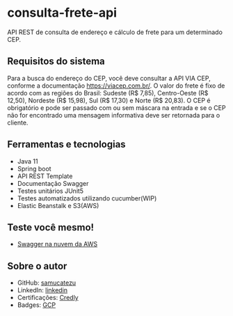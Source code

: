 # consulta-frete-api
API REST de consulta de endereço e cálculo de frete para um determinado CEP.


## Requisitos do sistema

Para a busca do endereço do CEP, você deve consultar a API VIA CEP, conforme a
documentação https://viacep.com.br/. O valor do frete é fixo de acordo com as regiões
do Brasil: Sudeste (R$ 7,85), Centro-Oeste (R$ 12,50), Nordeste (R$ 15,98), Sul (R$
17,30) e Norte (R$ 20,83). O CEP é obrigatório e pode ser passado com ou sem máscara
na entrada e se o CEP não for encontrado uma mensagem informativa deve ser retornada
para o cliente.

## Ferramentas e tecnologias

- Java 11
- Spring boot
- API REST Template
- Documentação Swagger
- Testes unitários JUnit5
- Testes automatizados utilizando cucumber(WIP)
- Elastic Beanstalk e S3(AWS)

## Teste você mesmo!
- [Swagger na nuvem da AWS](http://consultafreteapi-env.eba-am2fq5fm.us-east-1.elasticbeanstalk.com/swagger-ui/index.html#/)

## Sobre o autor
- GitHub: [samucatezu](https://github.com/samucatezu)
- LinkedIn: [linkedin](https://www.linkedin.com/in/adrianovs87/)
- Certificações: [Credly](https://www.credly.com/users/samucatezu/badges)
- Badges: [GCP](https://www.cloudskillsboost.google/public_profiles/44856a40-3c42-4e6d-bad1-094a43e0f97c)
